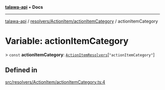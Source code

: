 [**talawa-api**](../../../../README.md) • **Docs**

***

[talawa-api](../../../../modules.md) / [resolvers/ActionItem/actionItemCategory](../README.md) / actionItemCategory

# Variable: actionItemCategory

\> `const` **actionItemCategory**: [`ActionItemResolvers`](../../../../types/generatedGraphQLTypes/type-aliases/ActionItemResolvers.md)\[`"actionItemCategory"`\]

## Defined in

[src/resolvers/ActionItem/actionItemCategory.ts:4](https://github.com/PalisadoesFoundation/talawa-api/blob/7fc9f13527dc6ead651f268e58527dcc279b95bc/src/resolvers/ActionItem/actionItemCategory.ts#L4)
